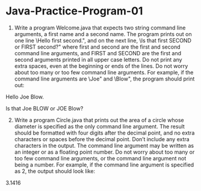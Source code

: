 Java-Practice-Program-01
==================================================

1. Write a program Welcome.java that expects two string command line arguments, a first name and a second name. The program prints out
on one line \Hello first second.", and on the next line, \Is that first SECOND or FIRST second?" where first and second are the first and
second command line arguments, and FIRST and SECOND are the first and second arguments printed in all upper case letters. Do not print any
extra spaces, even at the beginning or ends of the lines. Do not worry about too many or too few command line arguments. For example, if the command line arguments are \Joe" and \Blow", the program should print out:

Hello Joe Blow.

Is that Joe BLOW or JOE Blow?

2. Write a program Circle.java that prints out the area of a circle whose diameter is specified as the only command line argument. The result should be formatted with four digits after the decimal point, and no extra characters or spaces before the decimal point. Don’t include any extra characters in the output. The command line argument may be written as an integer or as a floating point number. Do not worry about too many or too few command line arguments, or the command line argument not being a number. For example, if the command line argument is specified as 2, the output should look like:

3.1416
